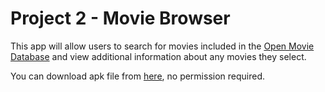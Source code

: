# Project 2 - Movie Browser
This app will allow users to
search for movies included in the [Open Movie Database](http://www.omdbapi.com/)
and view additional information about any movies they select.

You can download apk file from [here](https://i.diawi.com/Fak58r), no permission required.
